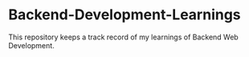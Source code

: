 # Backend-Development-Learnings
This repository keeps a track record of my learnings of Backend Web Development. 
